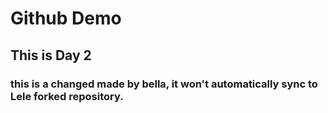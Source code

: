 # Github Demo
## This is Day 2
### this is a changed made by bella, it won't automatically sync to Lele forked repository.
